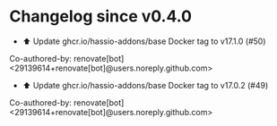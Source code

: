 # Changelog since v0.4.0
- ⬆️ Update ghcr.io/hassio-addons/base Docker tag to v17.1.0 (#50)

Co-authored-by: renovate[bot] <29139614+renovate[bot]@users.noreply.github.com> 
- ⬆️ Update ghcr.io/hassio-addons/base Docker tag to v17.0.2 (#49)

Co-authored-by: renovate[bot] <29139614+renovate[bot]@users.noreply.github.com> 
